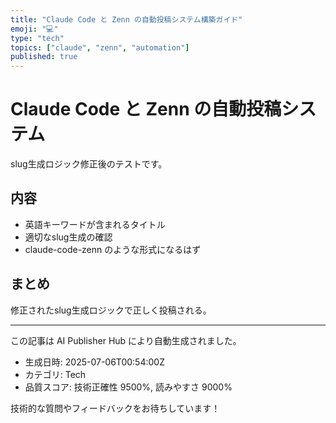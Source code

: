 ```yaml
---
title: "Claude Code と Zenn の自動投稿システム構築ガイド"
emoji: "💻"
type: "tech"
topics: ["claude", "zenn", "automation"]
published: true
---
```


# Claude Code と Zenn の自動投稿システム

slug生成ロジック修正後のテストです。

## 内容

- 英語キーワードが含まれるタイトル
- 適切なslug生成の確認
- claude-code-zenn のような形式になるはず

## まとめ

修正されたslug生成ロジックで正しく投稿される。

---

この記事は AI Publisher Hub により自動生成されました。
- 生成日時: 2025-07-06T00:54:00Z
- カテゴリ: Tech
- 品質スコア: 技術正確性 9500%, 読みやすさ 9000%

技術的な質問やフィードバックをお待ちしています！